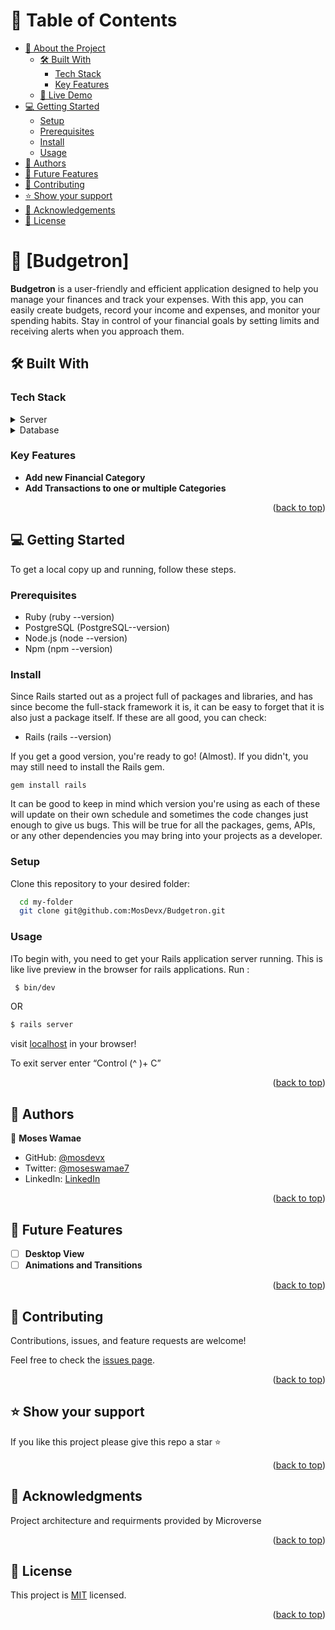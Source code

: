 <!-- TABLE OF CONTENTS -->

# 📗 Table of Contents

- [📖 About the Project](#about-project)
  - [🛠 Built With](#built-with)
    - [Tech Stack](#tech-stack)
    - [Key Features](#key-features)
  - [🚀 Live Demo](#live-demo)
- [💻 Getting Started](#getting-started)
  - [Setup](#setup)
  - [Prerequisites](#prerequisites)
  - [Install](#install)
  - [Usage](#usage)
- [👥 Authors](#authors)
- [🔭 Future Features](#future-features)
- [🤝 Contributing](#contributing)
- [⭐️ Show your support](#support)
- [🙏 Acknowledgements](#acknowledgements)
- [📝 License](#license)

<!-- PROJECT DESCRIPTION -->

# 📖 [Budgetron] <a name="about-project"></a>

 **Budgetron** is a user-friendly and efficient application designed to help you manage your finances and track your expenses. With this app, you can easily create budgets, record your income and expenses, and monitor your spending habits. Stay in control of your financial goals by setting limits and receiving alerts when you approach them. 

## 🛠 Built With <a name="built-with"></a>

### Tech Stack <a name="tech-stack"></a>

<details>
  <summary>Server</summary>
  <ul>
    <li><a href="https://www.ruby-lang.org/en/">Ruby</a></li>
    <li><a href="https://www.ruby-lang.org/en/">Ruby on Rails</a></li>
  </ul>
</details>

<details>
<summary>Database</summary>
  <ul>
    <li><a href="https://www.postgresql.org/">PostgreSQL</a></li>
  </ul>
</details>

<!-- Features -->

### Key Features <a name="key-features"></a>

- **Add new Financial Category**
- **Add Transactions to one or multiple Categories**

<p align="right">(<a href="#readme-top">back to top</a>)</p>

<!-- GETTING STARTED -->

## 💻 Getting Started <a name="getting-started"></a>

To get a local copy up and running, follow these steps.

### Prerequisites

- Ruby (ruby --version)
- PostgreSQL (PostgreSQL--version)
- Node.js (node --version)
- Npm (npm --version)

### Install

Since Rails started out as a project full of packages and libraries, and has since become the full-stack framework it is, it can be easy to forget that it is also just a package itself.
If these are all good, you can check:

- Rails (rails --version)

If you get a good version, you're ready to go! (Almost).
If you didn't, you may still need to install the Rails gem.

`gem install rails`

It can be good to keep in mind which version you're using as each of these will update on their own schedule and sometimes the code changes just enough to give us bugs. This will be true for all the packages, gems, APIs, or any other dependencies you may bring into your projects as a developer.


### Setup

Clone this repository to your desired folder:

```sh
  cd my-folder
  git clone git@github.com:MosDevx/Budgetron.git
```

### Usage

ITo begin with, you need to get your Rails application server running. This is like live preview in the browser for rails applications. Run :


```sh
 $ bin/dev

```

OR

```sh
$ rails server

```

visit [localhost](http://localhost:3000/) in your browser!

To exit server enter “Control (^ )+ C”

<p align="right">(<a href="#readme-top">back to top</a>)</p>

<!-- AUTHORS -->

## 👥 Authors <a name="authors"></a>

👤 **Moses Wamae**

- GitHub: [@mosdevx](https://github.com/mosdevx)
- Twitter: [@moseswamae7](https://twitter.com/moseswamae7)
- LinkedIn: [LinkedIn](https://linkedin.com/in/moses-wamae-a13a67244)

<p align="right">(<a href="#readme-top">back to top</a>)</p>

<!-- FUTURE FEATURES -->

## 🔭 Future Features <a name="future-features"></a>

- [ ] **Desktop View**
- [ ] **Animations and Transitions**

<p align="right">(<a href="#readme-top">back to top</a>)</p>

<!-- CONTRIBUTING -->

## 🤝 Contributing <a name="contributing"></a>

Contributions, issues, and feature requests are welcome!

Feel free to check the [issues page](https://github.com/MosDevx/BlogApp/issues).

<p align="right">(<a href="#readme-top">back to top</a>)</p>

<!-- SUPPORT -->

## ⭐️ Show your support <a name="support"></a>

If you like this project please give this repo a star ⭐️

<p align="right">(<a href="#readme-top">back to top</a>)</p>

<!-- ACKNOWLEDGEMENTS -->

## 🙏 Acknowledgments <a name="acknowledgements"></a>

Project architecture and requirments provided by Microverse

<p align="right">(<a href="#readme-top">back to top</a>)</p>

<!-- LICENSE -->

## 📝 License <a name="license"></a>

This project is [MIT](./MIT.md) licensed.

<p align="right">(<a href="#readme-top">back to top</a>)</p>